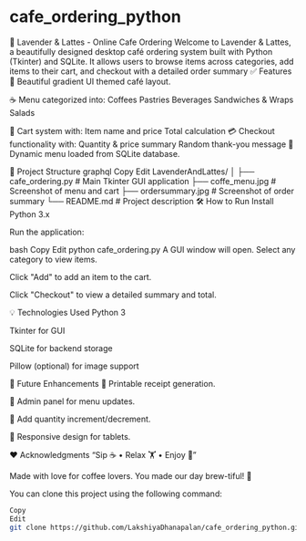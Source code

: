 # cafe_ordering_python
🌸 Lavender & Lattes - Online Cafe Ordering
Welcome to Lavender & Lattes, a beautifully designed desktop café ordering system built with Python (Tkinter) and SQLite. It allows users to browse items across categories, add items to their cart, and checkout with a detailed order summary
✅ Features
💜 Beautiful gradient UI themed café layout.

☕ Menu categorized into:
    Coffees
    Pastries
    Beverages
    Sandwiches & Wraps
    Salads

🛒 Cart system with:
  Item name and price
  Total calculation
  💳 Checkout functionality with:
  Quantity & price summary
  Random thank-you message
🧠 Dynamic menu loaded from SQLite database.

📂 Project Structure
graphql
Copy
Edit
LavenderAndLattes/
│
├── cafe_ordering.py        # Main Tkinter GUI application
├── coffe_menu.jpg          # Screenshot of menu and cart
├── ordersummary.jpg        # Screenshot of order summary
└── README.md               # Project description
🛠️ How to Run
Install Python 3.x

Run the application:

bash
Copy
Edit
python cafe_ordering.py
A GUI window will open. Select any category to view items.

Click "Add" to add an item to the cart.

Click "Checkout" to view a detailed summary and total.

💡 Technologies Used
Python 3

Tkinter for GUI

SQLite for backend storage

Pillow (optional) for image support

📌 Future Enhancements
🧾 Printable receipt generation.

🔐 Admin panel for menu updates.

🧾 Add quantity increment/decrement.

📱 Responsive design for tablets.

❤️ Acknowledgments
“Sip ☕ • Relax 🏋 • Enjoy 🍰”

Made with love for coffee lovers. You made our day brew-tiful! 🌼

You can clone this project using the following command:

````bash
Copy
Edit
git clone https://github.com/LakshiyaDhanapalan/cafe_ordering_python.git
